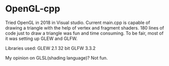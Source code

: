 # OpenGL-cpp

Tried OpenGL in 2018 in Visual studio. Current main.cpp is capable of drawing a triangle with the help of vertex and fragment shaders. 
180 lines of code just to draw a triangle was fun and time consuming. To be fair, most of it was setting up GLEW and GLFW.

Libraries used:
GLEW 2.1 32 bit
GLFW 3.3.2

My opinion on GLSL(shading language)? Not fun. 
